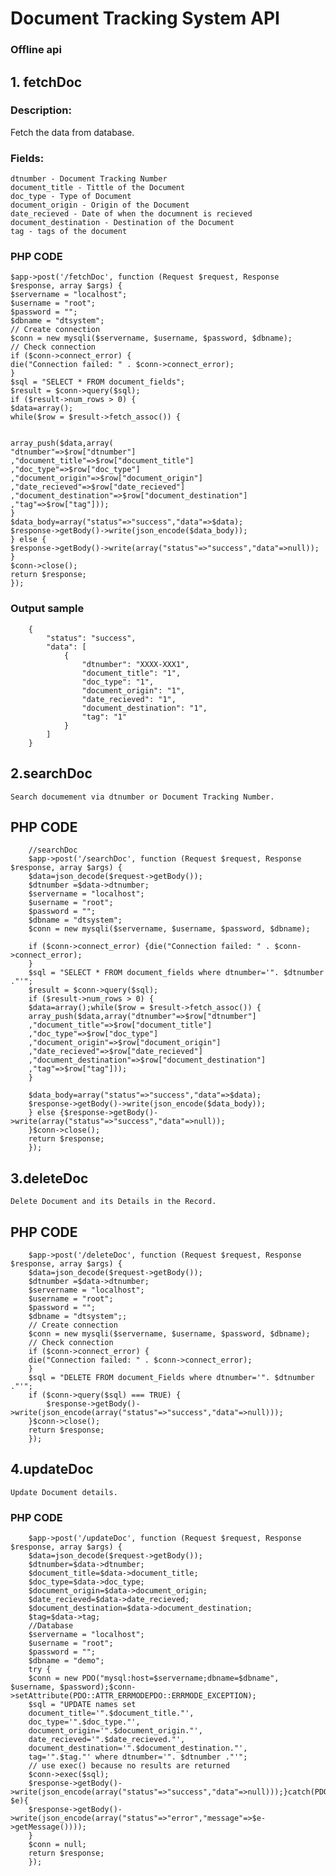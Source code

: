 # Document Tracking System API
### Offline api



## 1. fetchDoc

### Description:
Fetch the data from database.

### Fields:
    dtnumber - Document Tracking Number
    document_title - Tittle of the Document
    doc_type - Type of Document 
    document_origin - Origin of the Document
    date_recieved - Date of when the documnent is recieved
    document_destination - Destination of the Document
    tag - tags of the document


### PHP CODE
    $app->post('/fetchDoc', function (Request $request, Response $response, array $args) {
    $servername = "localhost";
    $username = "root";
    $password = "";
    $dbname = "dtsystem";
    // Create connection
    $conn = new mysqli($servername, $username, $password, $dbname);
    // Check connection
    if ($conn->connect_error) {
    die("Connection failed: " . $conn->connect_error);
    }
    $sql = "SELECT * FROM document_fields";
    $result = $conn->query($sql);
    if ($result->num_rows > 0) {
    $data=array();
    while($row = $result->fetch_assoc()) {


    array_push($data,array(
    "dtnumber"=>$row["dtnumber"]
    ,"document_title"=>$row["document_title"]
    ,"doc_type"=>$row["doc_type"]
    ,"document_origin"=>$row["document_origin"]
    ,"date_recieved"=>$row["date_recieved"]
    ,"document_destination"=>$row["document_destination"]
    ,"tag"=>$row["tag"]));
    }
    $data_body=array("status"=>"success","data"=>$data);
    $response->getBody()->write(json_encode($data_body));
    } else {
    $response->getBody()->write(array("status"=>"success","data"=>null));
    }
    $conn->close();
    return $response;
    });

### Output sample
        {
            "status": "success",
            "data": [
                {
                    "dtnumber": "XXXX-XXX1",
                    "document_title": "1",
                    "doc_type": "1",
                    "document_origin": "1",
                    "date_recieved": "1",
                    "document_destination": "1",
                    "tag": "1"
                }
            ]
        }

## 2.searchDoc
    Search documement via dtnumber or Document Tracking Number.

## PHP CODE
        //searchDoc
        $app->post('/searchDoc', function (Request $request, Response $response, array $args) {
        $data=json_decode($request->getBody());
        $dtnumber =$data->dtnumber;
        $servername = "localhost";
        $username = "root";
        $password = "";
        $dbname = "dtsystem";
        $conn = new mysqli($servername, $username, $password, $dbname);

        if ($conn->connect_error) {die("Connection failed: " . $conn->connect_error);
        }
        $sql = "SELECT * FROM document_fields where dtnumber='". $dtnumber ."'";
        $result = $conn->query($sql);
        if ($result->num_rows > 0) {
        $data=array();while($row = $result->fetch_assoc()) {
        array_push($data,array("dtnumber"=>$row["dtnumber"]
        ,"document_title"=>$row["document_title"]
        ,"doc_type"=>$row["doc_type"]
        ,"document_origin"=>$row["document_origin"]
        ,"date_recieved"=>$row["date_recieved"]
        ,"document_destination"=>$row["document_destination"]
        ,"tag"=>$row["tag"]));
        }

        $data_body=array("status"=>"success","data"=>$data);
        $response->getBody()->write(json_encode($data_body));
        } else {$response->getBody()->write(array("status"=>"success","data"=>null));
        }$conn->close();
        return $response;
        });





## 3.deleteDoc
    Delete Document and its Details in the Record.


## PHP CODE
        $app->post('/deleteDoc', function (Request $request, Response $response, array $args) {
        $data=json_decode($request->getBody());
        $dtnumber =$data->dtnumber;
        $servername = "localhost";
        $username = "root";
        $password = "";
        $dbname = "dtsystem";;
        // Create connection
        $conn = new mysqli($servername, $username, $password, $dbname);
        // Check connection
        if ($conn->connect_error) {
        die("Connection failed: " . $conn->connect_error);
        }
        $sql = "DELETE FROM document_Fields where dtnumber='". $dtnumber ."'";
        if ($conn->query($sql) === TRUE) {
            $response->getBody()->write(json_encode(array("status"=>"success","data"=>null)));
        }$conn->close();
        return $response;
        });




## 4.updateDoc
    Update Document details.


### PHP CODE


        $app->post('/updateDoc', function (Request $request, Response $response, array $args) {
        $data=json_decode($request->getBody());
        $dtnumber=$data->dtnumber;
        $document_title=$data->document_title;
        $doc_type=$data->doc_type;
        $document_origin=$data->document_origin;
        $date_recieved=$data->date_recieved;
        $document_destination=$data->document_destination;
        $tag=$data->tag;
        //Database
        $servername = "localhost";
        $username = "root";
        $password = "";
        $dbname = "demo";
        try {
        $conn = new PDO("mysql:host=$servername;dbname=$dbname", $username, $password);$conn->setAttribute(PDO::ATTR_ERRMODEPDO::ERRMODE_EXCEPTION);
        $sql = "UPDATE names set 
        document_title='".$document_title."',
        doc_type='".$doc_type."',
        document_origin='".$document_origin."',
        date_recieved='".$date_recieved."',
        document_destination='".$document_destination."',
        tag='".$tag."' where dtnumber='". $dtnumber ."'";
        // use exec() because no results are returned
        $conn->exec($sql);
        $response->getBody()->write(json_encode(array("status"=>"success","data"=>null)));}catch(PDOException $e){
        $response->getBody()->write(json_encode(array("status"=>"error","message"=>$e->getMessage())));
        }
        $conn = null;
        return $response;
        });



